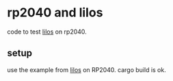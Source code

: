 # rp2040 and lilos

code to test [lilos](https://github.com/cbiffle/lilos) on rp2040.

## setup 

use the example from [lilos](https://github.com/cbiffle/lilos) on RP2040. cargo build is ok. 


